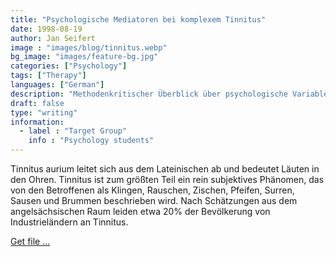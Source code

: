 ```yaml
---
title: "Psychologische Mediatoren bei komplexem Tinnitus"
date: 1998-08-19
author: Jan Seifert
image : "images/blog/tinnitus.webp"
bg_image: "images/feature-bg.jpg"
categories: ["Psychology"]
tags: ["Therapy"]
languages: ["German"]
description: "Methodenkritischer Überblick über psychologische Variablen beim Tinnitus."
draft: false
type: "writing"
information:
  - label : "Target Group"
    info : "Psychology students"
---
```


Tinnitus aurium leitet sich aus dem Lateinischen ab und bedeutet Läuten in den Ohren. Tinnitus ist zum größten Teil ein rein subjektives Phänomen, das von den Betroffenen als Klingen, Rauschen, Zischen, Pfeifen, Surren, Sausen und Brummen beschrieben wird. Nach Schätzungen aus dem angelsächsischen Raum leiden etwa 20% der Bevölkerung von Industrieländern an Tinnitus.

</p>

<a class="btn btn-main" href="/download/Psychologische_Mediatoren_bei_komplexem_Tinnitus.pdf">Get file ...</a>

